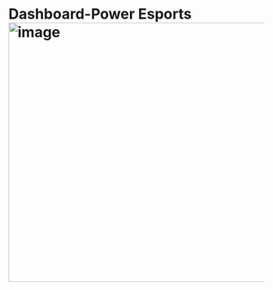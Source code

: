 # Dashboard-Power Esports <img width="512" height="512" alt="image" src="https://github.com/user-attachments/assets/4a25d195-ab6c-4e51-998b-de29e9b93bd8" />

